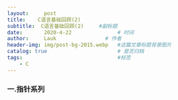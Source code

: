 ```yaml
---
layout:     post   				    
title:    C语言基础回顾(2)				 
subtitle:  C语言基础回顾(2)     #副标题
date:       2020-4-22			   	# 时间
author:     Lauk				# 作者
header-img: img/post-bg-2015.webp 	#这篇文章标题背景图片
catalog: true 						# 是否归档
tags:								#标签
    - C
---
```


### 一.指针系列



